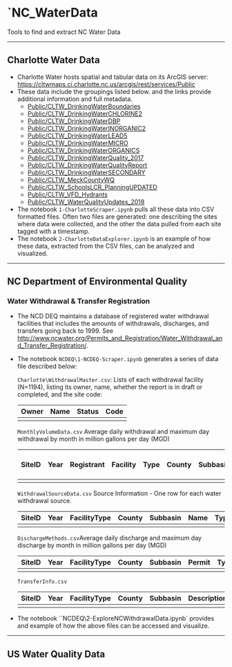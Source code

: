 # `NC_WaterData
Tools to find and extract NC Water Data

---

## Charlotte Water Data

* Charlotte Water hosts spatial and tabular data on its ArcGIS server: <https://cltwmaps.ci.charlotte.nc.us/arcgis/rest/services/Public> 
* These data include the groupings listed below. and the links provide additional information and full metadata. 
  * [Public/CLTW_DrinkingWaterBoundaries](https://cltwmaps.ci.charlotte.nc.us/arcgis/rest/services/Public/CLTW_DrinkingWaterBoundaries/MapServer) 
  * [Public/CLTW_DrinkingWaterCHLORINE2](https://cltwmaps.ci.charlotte.nc.us/arcgis/rest/services/Public/CLTW_DrinkingWaterCHLORINE2/MapServer) 
  * [Public/CLTW_DrinkingWaterDBP](https://cltwmaps.ci.charlotte.nc.us/arcgis/rest/services/Public/CLTW_DrinkingWaterDBP/MapServer) 
  * [Public/CLTW_DrinkingWaterINORGANIC2](https://cltwmaps.ci.charlotte.nc.us/arcgis/rest/services/Public/CLTW_DrinkingWaterINORGANIC2/MapServer) 
  * [Public/CLTW_DrinkingWaterLEAD5](https://cltwmaps.ci.charlotte.nc.us/arcgis/rest/services/Public/CLTW_DrinkingWaterLEAD5/MapServer) 
  * [Public/CLTW_DrinkingWaterMICRO](https://cltwmaps.ci.charlotte.nc.us/arcgis/rest/services/Public/CLTW_DrinkingWaterMICRO/MapServer) 
  * [Public/CLTW_DrinkingWaterORGANICS](https://cltwmaps.ci.charlotte.nc.us/arcgis/rest/services/Public/CLTW_DrinkingWaterORGANICS/MapServer) 
  * [Public/CLTW_DrinkingWaterQuality_2017](https://cltwmaps.ci.charlotte.nc.us/arcgis/rest/services/Public/CLTW_DrinkingWaterQuality_2017/MapServer) 
  * [Public/CLTW_DrinkingWaterQualityReport](https://cltwmaps.ci.charlotte.nc.us/arcgis/rest/services/Public/CLTW_DrinkingWaterQualityReport/MapServer) 
  * [Public/CLTW_DrinkingWaterSECONDARY](https://cltwmaps.ci.charlotte.nc.us/arcgis/rest/services/Public/CLTW_DrinkingWaterSECONDARY/MapServer) 
  * [Public/CLTW_MeckCountyWQ](https://cltwmaps.ci.charlotte.nc.us/arcgis/rest/services/Public/CLTW_MeckCountyWQ/MapServer) 
  * [Public/CLTW_SchoolsLCR_PlanningUPDATED](https://cltwmaps.ci.charlotte.nc.us/arcgis/rest/services/Public/CLTW_SchoolsLCR_PlanningUPDATED/MapServer) 
  * [Public/CLTW_VFD_Hydrants](https://cltwmaps.ci.charlotte.nc.us/arcgis/rest/services/Public/CLTW_VFD_Hydrants/MapServer) 
  * [Public/CLTW_WaterQualityUpdates_2018](https://cltwmaps.ci.charlotte.nc.us/arcgis/rest/services/Public/CLTW_WaterQualityUpdates_2018/MapServer) 
* The notebook `1-CharlotteScraper.ipynb` pulls all these data into CSV formatted files. Often two files are generated: one describing the sites where data were collected, and the other the data pulled from each site tagged with a timestamp.
* The notebook `2-CharlotteDataExplorer.ipynb` is an example of how these data, extracted from the CSV files, can be analyzed and visualized. 

---

## NC Department of Environmental Quality

### Water Withdrawal & Transfer Registration

* The NCD DEQ maintains a database of registered water withdrawal facilities that includes the amounts of withdrawals, discharges, and transfers going back to 1999. See http://www.ncwater.org/Permits_and_Registration/Water_Withdrawal_and_Transfer_Registration/. 

* The notebook `NCDEQ\1-NCDEQ-Scraper.ipynb` generates a series of data file described below:

  `Charlotte\WithdrawalMaster.csv`: Lists of each withdrawal facility (N=1194), listing its owner, name, whether the report is in draft or completed, and the site code:

  | Owner | Name | Status | Code |
  | ----- | ---- | ------ | ---- |
  |       |      |        |      |

  `MonthlyVolumeData.csv` Average daily withdrawal and maximum day withdrawal by month in million gallons per day (MGD)

  | SiteID | Year | Registrant | Facility | Type | County | Subbasin | Month | # of DaysUsed | Average DailyWithdrawal (MGD) | Maximum DayWithdrawal (MGD) | # of DaysDischarged | Average DailyDischarge (MGD) | Maximum DayDischarge (MGD) | # of DaysTransferred | Average DailyTransfer (MGD) | Maximum   DayTransfer (MGD) |
  | ------ | ---- | ---------- | -------- | ---- | ------ | -------- | ----- | ------------- | ----------------------------- | --------------------------- | ------------------- | ---------------------------- | -------------------------- | -------------------- | --------------------------- | --------------------------- |
  |        |      |            |          |      |        |          |       |               |                               |                             |                     |                              |                            |                      |                             |                             |

  `WithdrawalSourceData.csv`  Source Information - One row for each water withdrawal  source. 

  | SiteID | Year | FacilityType | County | Subbasin | Name | Type | AvgDaily | DaysUsed | Capacity_MGD |
  | ------ | ---- | ------------ | ------ | -------- | ---- | ---- | -------- | -------- | ------------ |
  |        |      |              |        |          |      |      |          |          |              |

  `DischargeMethods.csv`Average daily discharge and maximum day discharge by month in million gallons per day (MGD) 

  | SiteID | Year | FacilityType | County | Subbasin | Permit | Type | AvgDaily | DaysUsed | Capacity_MGD |
  | ------ | ---- | ------------ | ------ | -------- | ------ | ---- | -------- | -------- | ------------ |
  |        |      |              |        |          |        |      |          |          |              |

  `TransferInfo.csv`

  | SiteID | Year | FacilityType | County | Subbasin | Description | SourceBasin | ReceivingBasin | Capacity |
  | ------ | ---- | ------------ | ------ | -------- | ----------- | ----------- | -------------- | -------- |
  |        |      |              |        |          |             |             |                |          |

* The notebook ``NCDEQ\2-ExploreNCWithdrawalData.ipynb` provides and example of how the above files can be accessed and visualize.

---

## US Water Quality Data